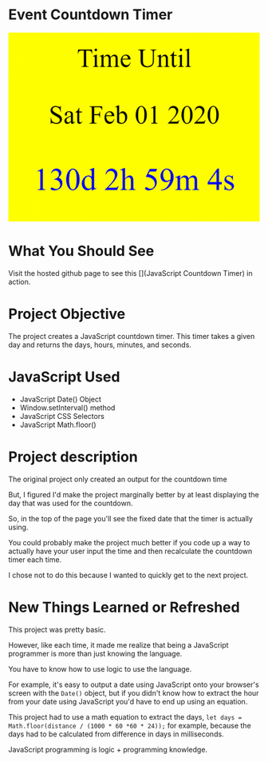 # Event Countdown Timer

![This image shows Event Countdown Timer project](preview/javascript-countdown-timer-768x576.png)

# What You Should See

Visit the hosted github page to see this [](JavaScript Countdown Timer) in action.

# Project Objective
The project creates a JavaScript countdown timer. This timer takes a given day and returns the days, hours, minutes, and seconds.

# JavaScript Used
* JavaScript Date() Object
* Window.setInterval() method
* JavaScript CSS Selectors
* JavaScript Math.floor()

# Project description
The original project only created an output for the countdown time

But, I figured I'd make the project marginally better by at least displaying the day that was used for the countdown.

So, in the top of the page you'll see the fixed date that the timer is actually using.

You could probably make the project much better if you code up a way to actually have your user input the time and then recalculate the countdown timer each time.

I chose not to do this because I wanted to quickly get to the next project.

# New Things Learned or Refreshed
This project was pretty basic.

However, like each time, it made me realize that being a JavaScript programmer is more than just knowing the language.

You have to know how to use logic to use the language.

For example, it's easy to output a date using JavaScript onto your browser's screen with the `Date()` object, but if you didn't know how to extract the hour from your date using JavaScript you'd have to end up using an equation.

This project had to use a math equation to extract the days, `let days = Math.floor(distance / (1000 * 60 *60 * 24));` for example, because the days had to be calculated from difference in days in milliseconds.

JavaScript programming is logic + programming knowledge.
